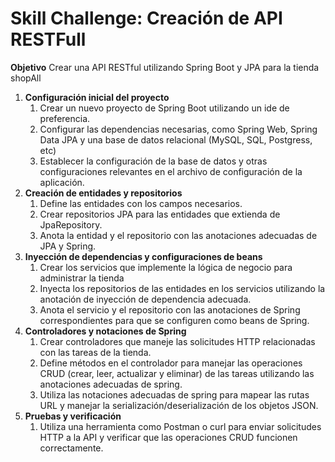 # Skill Challenge: Creación de API RESTFull

**Objetivo**
Crear una API RESTful utilizando Spring Boot y JPA para la tienda shopAll
<br>
1. **Configuración inicial del proyecto**
   1.  Crear un nuevo proyecto de Spring Boot utilizando un ide de preferencia.
   2.  Configurar las dependencias necesarias, como Spring Web, Spring Data JPA y una base de datos relacional (MySQL, SQL, Postgress, etc)
   3.  Establecer la configuración de la base de datos y otras configuraciones relevantes en el archivo de configuración de la aplicación.
2. **Creación de entidades y repositorios**
   1.  Define las entidades con los campos necesarios.
   2.  Crear repositorios JPA para las entidades que extienda de JpaRepository.
   3.  Anota la entidad y el repositorio con las anotaciones adecuadas de JPA y Spring.
3. **Inyección de dependencias y configuraciones de beans**
   1.  Crear los servicios que implemente la lógica de negocio para administrar la tienda
   2.  Inyecta los repositorios de las entidades en los servicios utilizando la anotación de inyección de dependencia adecuada.
   3.  Anota el servicio y el repositorio con las anotaciones de Spring correspondientes para que se configuren como beans de Spring.
3. **Controladores y notaciones de Spring**
   1. Crear controladores que maneje las solicitudes HTTP relacionadas con las tareas de la tienda.
   2. Define métodos en el controlador para manejar las operaciones CRUD (crear, leer, actualizar y eliminar) de las tareas utilizando las anotaciones adecuadas de spring.
   3. Utiliza las notaciones adecuadas de spring para mapear las rutas URL y manejar la serialización/deserialización de los objetos JSON.
4. **Pruebas y verificación**
   1. Utiliza una herramienta como Postman o curl para enviar solicitudes HTTP a la API y verificar que las operaciones CRUD funcionen correctamente.
